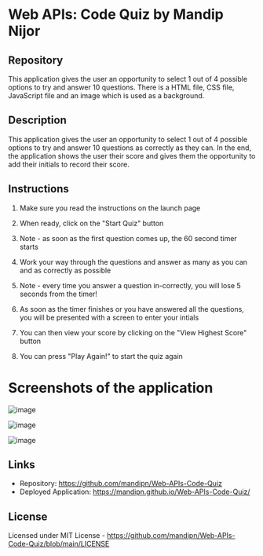 # Web APIs: Code Quiz by Mandip Nijor

## Repository

This application gives the user an opportunity to select 1 out of 4 possible options to try and answer 10 questions. There is a HTML file, CSS file, JavaScript file and an image which is used as a background.

## Description

This application gives the user an opportunity to select 1 out of 4 possible options to try and answer 10 questions as correctly as they can. In the end, the application shows the user their score and gives them the opportunity to add their initials to record their score.


## Instructions

1. Make sure you read the instructions on the launch page

2. When ready, click on the "Start Quiz" button

3. Note - as soon as the first question comes up, the 60 second timer starts

4. Work your way through the questions and answer as many as you can and as correctly as possible

5. Note - every time you answer a question in-correctly, you will lose 5 seconds from the timer! 

6. As soon as the timer finishes or you have answered all the questions, you will be presented with a screen to enter your intials

7. You can then view your score by clicking on the "View Highest Score" button

8. You can press "Play Again!" to start the quiz again

# Screenshots of the application

![image](https://user-images.githubusercontent.com/115933407/205456176-9903dc8c-e4ae-4bfd-a090-8c97e1f8e531.png)

![image](https://user-images.githubusercontent.com/115933407/205456224-4cdcbb5d-5829-436b-8fd8-05f2f890a955.png)

![image](https://user-images.githubusercontent.com/115933407/205456247-98aa8f14-1ec4-4ac3-9622-fb26be5a4be0.png)

## Links

- Repository: https://github.com/mandipn/Web-APIs-Code-Quiz
- Deployed Application: https://mandipn.github.io/Web-APIs-Code-Quiz/

## License

Licensed under MIT License - https://github.com/mandipn/Web-APIs-Code-Quiz/blob/main/LICENSE
